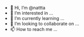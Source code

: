 - 👋 Hi, I’m @nattta
- 👀 I’m interested in ...
- 🌱 I’m currently learning ...
- 💞️ I’m looking to collaborate on ...
- 📫 How to reach me ...

<!---
nattta/nattta is a ✨ special ✨ repository because its `README.md` (this file) appears on your GitHub profile.
You can click the Preview link to take a look at your changes.
--->
